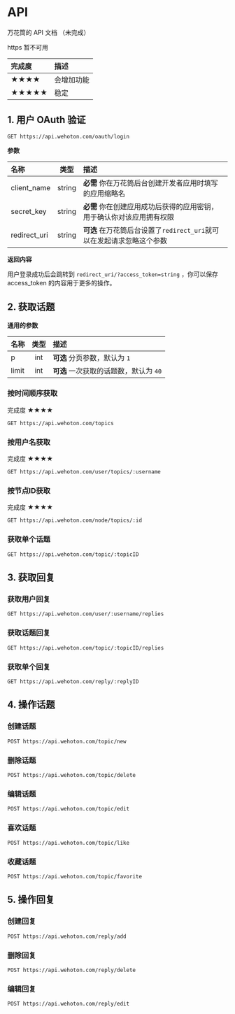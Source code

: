 # API

万花筒的 API 文档 （未完成）

https 暂不可用

| 完成度  | 描述  |
| :---- |:-----|
|★★★★|会增加功能|
|★★★★★|稳定|

## 1. 用户 OAuth 验证

`GET https://api.wehoton.com/oauth/login`

**参数**

| 名称  | 类型  | 描述 |
| :---- |:-----:| :----|
| client_name| string |**必需** 你在万花筒后台创建开发者应用时填写的应用缩略名
| secret_key | string | **必需** 你在创建应用成功后获得的应用密钥，用于确认你对该应用拥有权限 |
| redirect_uri | string | **可选** 在万花筒后台设置了`redirect_uri`就可以在发起请求忽略这个参数|

**返回内容**

用户登录成功后会跳转到 `redirect_uri/?access_token=string` ，你可以保存 access_token 的内容用于更多的操作。

## 2. 获取话题

**通用的参数** 

| 名称  | 类型  | 描述 |
| :---- |:-----:| :----|
| p | int | **可选** 分页参数，默认为 `1`|
| limit | int | **可选** 一次获取的话题数，默认为 `40` |


### 按时间顺序获取 

完成度 ★★★★

`GET https://api.wehoton.com/topics`

### 按用户名获取

完成度 ★★★★

`GET https://api.wehoton.com/user/topics/:username`

### 按节点ID获取

完成度 ★★★★

`GET https://api.wehoton.com/node/topics/:id`

### 获取单个话题

`GET https://api.wehoton.com/topic/:topicID`

## 3. 获取回复

### 获取用户回复

`GET https://api.wehoton.com/user/:username/replies`

### 获取话题回复

`GET https://api.wehoton.com/topic/:topicID/replies`

### 获取单个回复

`GET https://api.wehoton.com/reply/:replyID`

## 4. 操作话题

### 创建话题

`POST https://api.wehoton.com/topic/new`

### 删除话题

`POST https://api.wehoton.com/topic/delete`

### 编辑话题

`POST https://api.wehoton.com/topic/edit`

### 喜欢话题

`POST https://api.wehoton.com/topic/like`

### 收藏话题

`POST https://api.wehoton.com/topic/favorite`

## 5. 操作回复

### 创建回复

`POST https://api.wehoton.com/reply/add`

### 删除回复

`POST https://api.wehoton.com/reply/delete`

### 编辑回复

`POST https://api.wehoton.com/reply/edit`


